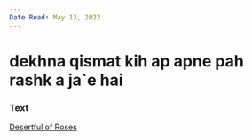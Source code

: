 ```yaml
---
Date Read: May 13, 2022
---
```


# dekhna qismat kih ap apne pah rashk a ja`e hai

### Text
[Desertful of Roses](http://www.columbia.edu/itc/mealac/pritchett/00ghalib/153/index_153.html)

